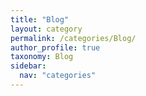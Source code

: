 ```yaml
---
title: "Blog"
layout: category
permalink: /categories/Blog/
author_profile: true
taxonomy: Blog
sidebar:
  nav: "categories"
---
```

